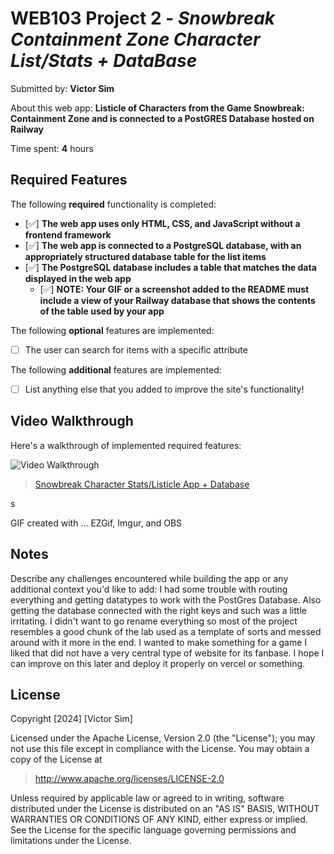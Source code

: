 # WEB103 Project 2 - *Snowbreak Containment Zone Character List/Stats + DataBase*

Submitted by: **Victor Sim**

About this web app: **Listicle of Characters from the Game Snowbreak: Containment Zone and is connected to a PostGRES Database hosted on Railway**

Time spent: **4** hours

## Required Features

The following **required** functionality is completed:

<!-- Make sure to check off completed functionality below -->
- [✅] **The web app uses only HTML, CSS, and JavaScript without a frontend framework**
- [✅] **The web app is connected to a PostgreSQL database, with an appropriately structured database table for the list items**
- [✅] **The PostgreSQL database includes a table that matches the data displayed in the web app**
  - [✅] **NOTE: Your GIF or a screenshot added to the README must include a view of your Railway database that shows the contents of the table used by your app**

The following **optional** features are implemented:

- [ ] The user can search for items with a specific attribute

The following **additional** features are implemented:

- [ ] List anything else that you added to improve the site's functionality!

## Video Walkthrough

Here's a walkthrough of implemented required features:

<img src='./SnowbreakListicleGif2.gif' title='Video Walkthrough' width='' alt='Video Walkthrough' />
<blockquote class="imgur-embed-pub" lang="en" data-id="a/DUfbTqT"  ><a href="//imgur.com/a/DUfbTqT">Snowbreak Character Stats/Listicle App + Database</a></blockquote>s

<!-- Replace this with whatever GIF tool you used! -->
GIF created with ...  EZGif, Imgur, and OBS
<!-- Recommended tools:
[Kap](https://getkap.co/) for macOS
[ScreenToGif](https://www.screentogif.com/) for Windows
[peek](https://github.com/phw/peek) for Linux. -->

## Notes

Describe any challenges encountered while building the app or any additional context you'd like to add: 
I had some trouble with routing everything and getting datatypes to work with the PostGres Database. Also getting the database connected with the right keys and such was a little irritating. I didn't want to go rename everything so most of the project resembles a good chunk of the lab used as a template of sorts and messed around with it more in the end. I wanted to make something for a game I liked that did not have a very central type of website for its fanbase. I hope I can improve on this later and deploy it properly on vercel or something.

## License

Copyright [2024] [Victor Sim]

Licensed under the Apache License, Version 2.0 (the "License"); you may not use this file except in compliance with the License. You may obtain a copy of the License at

> http://www.apache.org/licenses/LICENSE-2.0

Unless required by applicable law or agreed to in writing, software distributed under the License is distributed on an "AS IS" BASIS, WITHOUT WARRANTIES OR CONDITIONS OF ANY KIND, either express or implied. See the License for the specific language governing permissions and limitations under the License.
